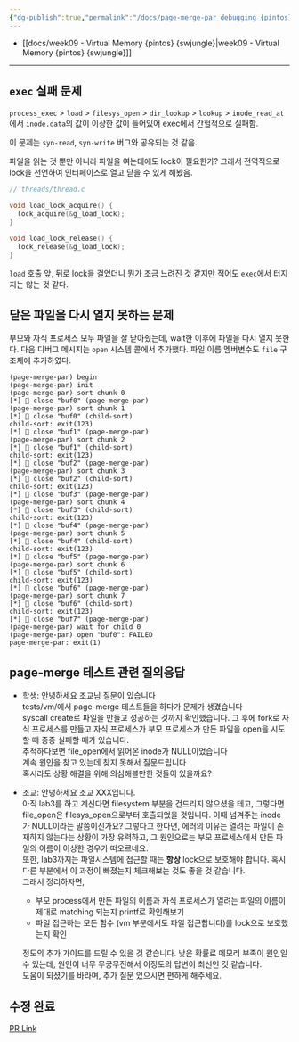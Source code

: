 ```yaml
---
{"dg-publish":true,"permalink":"/docs/page-merge-par debugging {pintos}{swjungle}/","title":"page-merge-par debugging {pintos}{swjungle}"}
---
```


- [[docs/week09 - Virtual Memory {pintos} {swjungle}\|week09 - Virtual Memory {pintos} {swjungle}]]
___

## `exec` 실패 문제

`process_exec` > `load` > `filesys_open` > `dir_lookup` > `lookup` > `inode_read_at` 에서 `inode.data`의 값이 이상한 값이 들어있어 exec에서 간헐적으로 실패함.

이 문제는 `syn-read`, `syn-write` 버그와 공유되는 것 같음.

파일을 읽는 것 뿐만 아니라 파일을 여는데에도 lock이 필요한가? 그래서 전역적으로 lock을 선언하여 인터페이스로 열고 닫을 수 있게 해봤음.

```c
// threads/thread.c

void load_lock_acquire() {
  lock_acquire(&g_load_lock);
}

void load_lock_release() {
  lock_release(&g_load_lock);
}

```

`load` 호출 앞, 뒤로 lock을 걸었더니 뭔가 조금 느려진 것 같지만 적어도 `exec`에서 터지지는 않는 것 같다.

## 닫은 파일을 다시 열지 못하는 문제

부모와 자식 프로세스 모두 파일을 잘 닫아줬는데, wait한 이후에 파일을 다시 열지 못한다. 다음 디버그 메시지는 `open` 시스템 콜에서 추가했다. 파일 이름 멤버변수도 `file` 구조체에 추가하였다.

```
(page-merge-par) begin
(page-merge-par) init
(page-merge-par) sort chunk 0
[*] 📴 close "buf0" (page-merge-par)
(page-merge-par) sort chunk 1
[*] 📴 close "buf0" (child-sort)
child-sort: exit(123)
[*] 📴 close "buf1" (page-merge-par)
(page-merge-par) sort chunk 2
[*] 📴 close "buf1" (child-sort)
child-sort: exit(123)
[*] 📴 close "buf2" (page-merge-par)
(page-merge-par) sort chunk 3
[*] 📴 close "buf2" (child-sort)
child-sort: exit(123)
[*] 📴 close "buf3" (page-merge-par)
(page-merge-par) sort chunk 4
[*] 📴 close "buf3" (child-sort)
child-sort: exit(123)
[*] 📴 close "buf4" (page-merge-par)
(page-merge-par) sort chunk 5
[*] 📴 close "buf4" (child-sort)
child-sort: exit(123)
[*] 📴 close "buf5" (page-merge-par)
(page-merge-par) sort chunk 6
[*] 📴 close "buf5" (child-sort)
child-sort: exit(123)
[*] 📴 close "buf6" (page-merge-par)
(page-merge-par) sort chunk 7
[*] 📴 close "buf6" (child-sort)
child-sort: exit(123)
[*] 📴 close "buf7" (page-merge-par)
(page-merge-par) wait for child 0
(page-merge-par) open "buf0": FAILED
page-merge-par: exit(1)
```

## page-merge 테스트 관련 질의응답

- 학생: 안녕하세요 조교님 질문이 있습니다  
    tests/vm/에서 page-merge 테스트들을 하다가 문제가 생겼습니다  
    syscall create로 파일을 만들고 성공하는 것까지 확인했습니다. 그 후에 fork로 자식 프로세스를 만들고 자식 프로세스가 부모 프로세스가 만든 파일을 open을 시도할 때 종종 실패할 때가 있습니다.  
    추적하다보면 file_open에서 읽어온 inode가 NULL이었습니다  
    계속 원인을 찾고 있는데 찾지 못해서 질문드립니다  
    혹시라도 상황 해결을 위해 의심해볼만한 것들이 있을까요?
    
- 조교: 안녕하세요 조교 XXX입니다.  
    아직 lab3를 하고 계신다면 filesystem 부분을 건드리지 않으셨을 테고, 그렇다면 file_open은 filesys_open으로부터 호출되었을 것입니다. 이때 넘겨주는 inode 가 NULL이라는 말씀이신가요? 그렇다고 한다면, 에러의 이유는 열려는 파일이 존재하지 않는다는 상황이 가장 유력하고, 그 원인으로는 부모 프로세스에서 만든 파일의 이름이 이상한 경우가 떠오르네요.  
    또한, lab3까지는 파일시스템에 접근할 때는 **항상** lock으로 보호해야 합니다. 혹시 다른 부분에서 이 과정이 빠졌는지 체크해보는 것도 좋을 것 같습니다.  
    그래서 정리하자면,
    
    - 부모 process에서 만든 파일의 이름과 자식 프로세스가 열려는 파일의 이름이 제대로 matching 되는지 printf로 확인해보기
    - 파일 접근하는 모든 함수 (vm 부분에서도 파일 접근합니다)를 lock으로 보호했는지 확인
    
    정도의 추가 가이드를 드릴 수 있을 것 같습니다. 낮은 확률로 메모리 부족이 원인일 수 있는데, 원인이 너무 무궁무진해서 이정도의 답변이 최선인 것 같습니다.  
    도움이 되셨기를 바라며, 추가 질문 있으시면 편하게 해주세요.

## 수정 완료

[PR Link](https://github.com/ChoiWheatley/swjungle-week07-09/pull/76)

